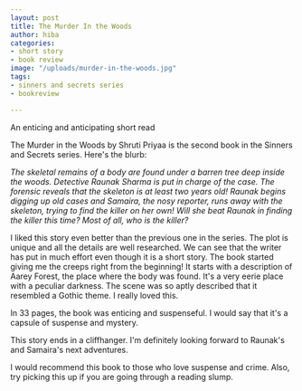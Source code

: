 ```yaml
---
layout: post
title: The Murder In the Woods
author: hiba
categories:
- short story
- book review
image: "/uploads/murder-in-the-woods.jpg"
tags:
- sinners and secrets series
- bookreview

---
```

An enticing and anticipating short read

The Murder in the Woods by Shruti Priyaa is the second book in the Sinners and Secrets series. Here's the blurb:

_The skeletal remains of a body are found under a barren tree deep inside the woods. Detective Raunak Sharma is put in charge of the case. The forensic reveals that the skeleton is at least two years old! Raunak begins digging up old cases and Samaira, the nosy reporter, runs away with the skeleton, trying to find the killer on her own! Will she beat Raunak in finding the killer this time? Most of all, who is the killer?_

I liked this story even better than the previous one in the series. The plot is unique and all the details are well researched. We can see that the writer has put in much effort even though it is a short story. The book started giving me the creeps right from the beginning! It starts with a description of Aarey Forest, the place where the body was found. It's a very eerie place with a peculiar darkness. The scene was so aptly described that it resembled a Gothic theme. I really loved this.

In 33 pages, the book was enticing and suspenseful. I would say that it's a capsule of suspense and mystery. 

This story ends in a cliffhanger. I'm definitely looking forward to Raunak's and Samaira's next adventures.

I would recommend this book to those who love suspense and crime. Also, try picking this up if you are going through a reading slump.
